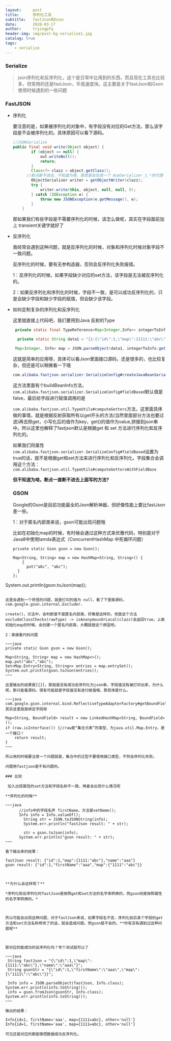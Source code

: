 ```yaml
---
layout:     post
title:      序列化工具
subtitle:   fastJson和Gson
date:       2020-03-17
author:     tryingpfq
header-img: img/post-bg-serialize1.jpg
catalog: true
tags:
    - serialize
---
```


### Serialize

> json序列化和反序列化，这个是日常中比用到的东西，而且现在工具也比较多，但常用的还是fastJson，毕竟速度快。这主要是关于fastJson和Gson使用时候遇到的一些问题



### FastJSON

* 序列化

  要注意的是，如果被序列化的对象中，有字段没有对应的Get方法，那么该字段是不会被序列化的。具体原因可以看下源码。

  ~~~java
  //JSONSerialize
  public final void write(Object object) {
          if (object == null) {
              out.writeNull();
              return;
          }
          Class<?> clazz = object.getClass();
      	//断点断不进去，不知道为啥，感觉是会生成一个 AsmSerializer_1_*的代理 
          ObjectSerializer writer = getObjectWriter(clazz);
          try {
              writer.write(this, object, null, null, 0);
          } catch (IOException e) {
              throw new JSONException(e.getMessage(), e);
          }
      }
  ~~~

  那如果我们有些字段是不需要序列化的时候，该怎么做呢，其实在字段面前加上 transient关键字就好了

* 反序列化

  我经常会遇到这种问题，就是反序列化的时候，对象和序列化时候对象字段不一致问题。

  反序列化的时候，要有无参构造器，否则会反序列化失败报错。

  1：反序列化的时候，如果字段缺少对应的set方法，该字段是无法被反序列化的。

  2：如果反序列化和序列化的时候，字段不一致，是可以成功反序列化的，只是会缺少字段和缺少字段的赋值，但会缺少该字段。

* 如何定制复杂的序列化和反序列化

  这里就直接上代码吧，我们要用到Java 反射的Type

  ~~~java
   private static final TypeReference<Map<Integer,Info>> integerToInfo = new TypeReference<Map<Integer,Info>>(){};
  
    private static String data1 = "{1:{\"id\":1,\"map\":{1111:\"abc\"},\"name\":\"aaa\"}}";
  
   Map<Integer, Info> map = JSON.parseObject(data1, integerToInfo.getType());
  
  ~~~

  这就是简单的应用呀，具体可以看Json里面接口源码，还是很多的，也比较复杂，但还是可以稍微看一下哦

  ~~~java
  com.alibaba.fastjson.serializer.SerializeConfig#createJavaBeanSerializer(java.lang.Class<?>)
  ~~~

  这方法里面有个buildBeanInfo方法，`com.alibaba.fastjson.serializer.SerializeConfig#fieldBased`默认值是false，最后给字段进行赋值调用的是

  `com.alibaba.fastjson.util.TypeUtils#computeGetters`方法，这里面具体做的事情，就是根据反射获取所有以get开头的方法(当然里面部分方法也要过滤)再去除get，小写化后的值作为key，get()的值作为value,拼接到json串中。所以这里也解释了fastjson默认是根据get 和 set 方法进行序列化和反序列化的。

  如果我们将属性`com.alibaba.fastjson.serializer.SerializeConfig#fieldBased`设置为true的话，就不是根据get和set方法来进行序列化和反序列化。字段集合会调用这个方法：`com.alibaba.fastjson.util.TypeUtils#computeGettersWithFieldBase`

  

  **但不知道为啥，断点一直断不进去上面写的方法?**

  

  ### GSON

   Google的Gson是目前功能最全的Json解析神器，但好像性能上要比fastJson差一些。

  1：对于匿名内部类来说，gson可能出现问题哦
  
  ​	比如在初始化map的时候，有时候会通过这种方式来优雅代码，特别是对于Java8中使用lamda表达式（ConcurrentHashMap 中死循环问题）
  
  ```
  private static Gson gson = new Gson();
  
  Map<String, String> map = new HashMap<String, String>() {
      {
  		put("abc", "abc");
    }
  };
System.out.println(gson.toJson(map));
  ```

  这里会遇到一个奇怪的问题，就是打印的值为 null，看了下里面源码，com.google.gson.internal.Excluder.

  create()，方法中，会判断是不是匿名内部类，好像是这样的，但是这个方法excludeClassChecks(rawType) -> isAnonymousOrLocal(clazz)会返回true。上面初始化map的时候，会创建一个匿名内部类，大概就是这个原因吧。
  
  2：直接看代码问题
  
  ~~~java
  private static Gson gson = new Gson();
  
  Map<String, String> map = new HashMap<>();
map.put("abc","abc");
  Set<Map.Entry<String, String>> entries = map.entrySet();
System.out.println(gson.toJson(entries));
  ~~~
  
  这里输出的结果是[{}]，那就是没有成功反序列化为json串，字段值没有被打印出来，为什么呢，那只能看源码，很有可能就是字段值没有进行赋值哦，那具体是什么。
  
  ~~~java
  com.google.gson.internal.bind.ReflectiveTypeAdapterFactory#getBoundFields
  其实这里就是绑定字段呀
  
  Map<String, BoundField> result = new LinkedHashMap<String, BoundField>();
if (raw.isInterface()) {//raw是“集合元素”的类型，为java.util.Map.Entry，是一个接口！
      return result;
}
  ~~~

  所以用的时候要注意一个问题就是，集合中的泛型不要使用接口类型，不然会序列化失败。

  问题用fastjson是不有问题的。

  ### 比较

   加入出现属性的set方法和字段名称不一致，两者会出现什么情况呢
  
  **序列化的时候**
  
  ~~~java
  		//info中的字段名声 firstName，方法是setName();
  		Info info = Info.valueOf(); 
          String str = JSON.toJSONString(info);
          System.err.println("fastJson result: " + str);

          str = gson.toJson(info);
        System.err.println("gson result: " + str);
  ~~~
  
看下输出来的结果：
  
fastJson result: {"id":1,"map":{1111:"abc"},"name":"aaa"}
  gson result: {"id":1,"firstName":"aaa","map":{"1111":"abc"}}

  

  **为什么会这样呢？**

  *序列化和反序列化时fastJson是按照get和set方法的名字来转换的，而gson则是按照属性的名字来转换的。*

  

  所以可能会出现这种问题，对于fastJson来说，如果字段名不变，序列化前后某个字段的get方法和set方法名称修改了的话，就会造成问题。而gson是不会的。**你有没有遇到过这种问题呢**

  
  
  那对应的能成功的反序列化吗？写个测试就可以了
  
  ~~~java
   String fastJson = "{\"id\":1,\"map\":{1111:\"abc\"},\"name\":\"aaa\"}";
   String gsonStr = "{\"id\":1,\"firstName\":\"aaa\",\"map\":{\"1111\":\"abc\"}}";
  
   Info info = JSON.parseObject(fastJson, Info.class);
 System.err.println(info.toString());
   info = gson.fromJson(gsonStr, Info.class);
 System.err.println(info.toString());
  ~~~
  
输出的结果：
  
Info{id=1, firstName='aaa', map={1111=abc}, other='null'}
  Info{id=1, firstName='aaa', map={1111=abc}, other='null'}

  可见还是对应的都能够把数据成功反序列化。
  
  
  
  